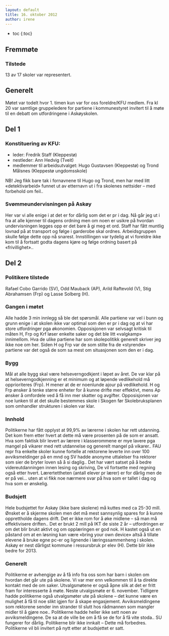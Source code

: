 ```yaml
---
layout: default
title: 16. oktober 2012
author: irene
---
```



* toc
{:toc}

Fremmøte
--------

### Tilstede

13 av 17 skoler var representert.

Generelt
--------

Møtet var todelt hvor 1. timen kun var for oss foreldre/KFU medlem. Fra
kl 20 var samtlige gruppeledere for partiene i kommunestyret invitert
til å møte til en debatt om utfordringene i Askøyskolen.

Del 1
-----

### Konstituering av KFU:

-   leder: Fredrik Staff (Kleppestø)
-   nestleder: Ann Hedvig (Tveit)
-   medlemmer til arbeidsutvalget: Hugo Gustavsen (Kleppestø) og Trond
    Målsnes (Kleppestø ungdomsskole)

NB! Jeg fikk bare tak i fornavnene til Hugo og Trond, men har med litt
«detektivarbeid» funnet ut av etternavn ut i fra skolenes nettsider –
med forbehold om feil..

### Svømmeundervisningen på Askøy

Her var vi alle enige i at det er for dårlig som det er pr i dag. Nå går
jeg ut i fra at alle kjenner til dagens ordning men om noen er usikre på
hvordan undervisningen legges opp er det bare å gi meg et ord. Staff har
fått muntlig lovnad på at transport og følge i garderobe skal ordnes.
Arbeidsgruppen skulle følge dette opp nå snarest. Innstillingen var
tydelig at vi foreldre ikke kom til å fortsatt godta dagens kjøre og
følge ordning basert på «frivillighet»..

Del 2
-----

### Politikere tilstede

Rafael Cobo Garrido (SV), Odd Mauback (AP), Arild Raftevold (V), Stig
Abrahamsen (Frp) og Lasse Solberg (H).

### Gangen i møtet

Alle hadde 3 min innlegg så ble det spørsmål. Alle partiene var vel i
bunn og grunn enige i at skolen ikke var optimal som den er pr i dag og
at vi har store utfordringer pga økonomien. Opposisjonen var selvsagt
kritisk til måten H, Frp og Krf løser enkelte saker og det ble litt
«valgkamp» innimellom. Hva de ulike partiene har som skolepolitikk
generelt skriver jeg ikke noe om her. Siden H og Frp var de som stilte
fra de «styrende» partiene var det også de som sa mest om situasjonen
som den er i dag.

### Bygg

Mål at alle bygg skal være helseverngodkjent i løpet av året. De var
klar på at helseverngodkjenning er et minimum og at løpende vedlikehold
må opprioriteres (Frp). H mener at de er noenlunde ajour på vedlikehold.
H og Frp ønsker å tenke større enheter for å kunne drifte mer effektivt,
mens Ap ønsker å omfordele ved å få inn mer skatter og avgifter.
Opposisjonen var noe lunken til at det skulle bestemmes skole i Skogen
før Skolebruksplanen som omhandler strukturen i skolen var klar.

### Innhold

Politikerne har fått opplyst at 99,9% av lærerne i skolen har rett
utdanning. Det kom frem etter hvert at dette må være prosenten på de som
er ansatt. Hva som faktisk blir levert av lærere i klasserommene er mye
lavere pga mangel på vikarer med rett utdannelse og generelt mangel på
vikarer.. FAU repr fra enkelte skoler kunne fortelle at rektorene
leverte inn over 100 avviksmeldinger på en mnd og SV hadde anonyme
uttalelser fra rektorer som sier de bryter loven så å si daglig.. Det
har vært satset på å bedre videreutdanningen innen lesing og skriving,
De vil fortsette med regning også etter hvert. Lærertettheten (antall
elever pr lærer) er for dårlig men de er på vei… uten at vi fikk noe
nærmere svar på hva som er tallet i dag og hva som er ønskelig.

### Budsjett

Hele budsjettet for Askøy (ikke bare skolene) må kuttes med ca 25-30
mill. Ønsket er å skjerme skolen men det må mest sannsynlig spares for å
kunne opprettholde dagens drift. Det er ikke rom for å øke midlene – så
man må effektivisere driften.. Det er brukt 2 mill på IKT de siste 2 år
– utfordringen er om det blir brukt aktivt og om opplæringen er god nok.
H kastet også ut en påstand om at en løsning kan være «bring your own
device» altså å tillate elevene å bruke egne pc-er og lignende i
læringssammenheng i skolen. Askøy er nest dårligst kommune i ressursbruk
pr elev (H). Dette blir ikke bedre for 2013.

### Generelt

Politikerne er avhengige av å få info fra oss som har barn i skolen om
hvordan det går ute på skolene. Vi var mer enn velkommen til å ta
direkte kontakt med de om saker. Utvalgsmøtene er også åpne slik at det
er fritt fram for interesserte å møte. Neste utvalgsmøte er 6. november.
Tidligere hadde politikerne også utvalgsmøter ute på skolene – det kunne
være en mulighet å få til noe slikt igjen for å skape engasjement.
Avviksmeldingene som rektorene sender inn strander til slutt hos
rådmannen som mangler midler til å gjøre noe.. Politikerne hadde heller
ikke sett noen av avviksmeldingene. De sa at de ville be om å få se de
for å få vite stoda.. SU fungerer for dårlig. Politikerne blir ikke
innkalt – Dette må forbedres. Politikerne vil bli invitert på nytt etter
at budsjettet er satt.
